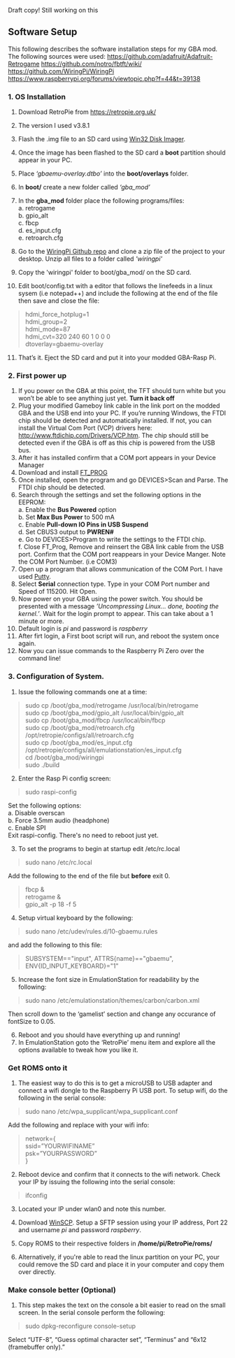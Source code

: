 Draft copy! Still working on this

## Software Setup
This following describes the software installation steps for my GBA mod.
The following sources were used:
https://github.com/adafruit/Adafruit-Retrogame
https://github.com/notro/fbtft/wiki/
https://github.com/WiringPi/WiringPi
https://www.raspberrypi.org/forums/viewtopic.php?f=44&t=39138

### 1. OS Installation
1.	Download RetroPie from https://retropie.org.uk/
2.	The version I used v3.8.1
3.	Flash the .img file to an SD card using [Win32 Disk Imager](https://sourceforge.net/projects/win32diskimager/).
4.	Once the image has been flashed to the SD card a **boot** partition should appear in your PC.
5.	Place *‘gbaemu-overlay.dtbo’* into the **boot/overlays** folder.
6.	In **boot/** create a new folder called *‘gba_mod’*
7.	In the **gba_mod** folder place the following programs/files:  
a.  retrogame  
b.  gpio_alt  
c.  fbcp  
d.  es_input.cfg  
e.  retroarch.cfg  
8. Go to the [WiringPi Github repo](https://github.com/WiringPi/WiringPi) and clone a zip file of the project to your desktop. Unzip all files to a folder called *'wiringpi'*
9. Copy the 'wiringpi' folder to boot/gba_mod/ on the SD card.

10.	Edit boot/config.txt with a editor that follows the linefeeds in a linux sysem (i.e notepad++) and include the following at the end of the file then save and close the file:
> hdmi_force_hotplug=1  
> hdmi_group=2  
> hdmi_mode=87  
> hdmi_cvt=320 240 60 1 0 0 0  
> dtoverlay=gbaemu-overlay

11.	That’s it. Eject the SD card and put it into your modded GBA-Rasp Pi.  

### 2. First power up
1.	If you power on the GBA at this point, the TFT should turn white but you won’t be able to see anything just yet. **Turn it back off**
2.	Plug your modified Gameboy link cable in the link port on the modded GBA and the USB end into your PC. If you’re running Windows, the FTDI chip should be detected and automatically installed. If not, you can install the Virtual Com Port (VCP) drivers here: http://www.ftdichip.com/Drivers/VCP.htm. The chip should still be detected even if the GBA is off as this chip is powered from the USB bus.
3.	After it has installed confirm that a COM port appears in your Device Manager
4.	Download and install [FT_PROG](http://www.ftdichip.com/Support/Utilities.htm#FT_PROG)
5.	Once installed, open the program and go DEVICES>Scan and Parse. The FTDI chip should be detected.
6.	Search through the settings and set the following options in the EEPROM:  
a.	Enable the **Bus Powered** option  
b.	Set **Max Bus Power** to 500 mA  
c.	Enable **Pull-down IO Pins in USB Suspend**  
d.	Set CBUS3 output to **PWREN#**  
e.	Go to DEVICES>Program to write the settings to the FTDI chip.  
f.	Close FT_Prog, Remove and reinsert the GBA link cable from the USB port. Confirm that the COM port reappears in your Device Manger. Note the COM Port Number. (i.e COM3)
7.	Open up a program that allows communication of the COM Port. I have used [Putty](http://www.chiark.greenend.org.uk/~sgtatham/putty/).
8.	Select **Serial** connection type. Type in your COM Port number and Speed of 115200. Hit Open.
9.	Now power on your GBA using the power switch. You should be presented with a message *’Uncompressing Linux… done, booting the kernel.’*. Wait for the login prompt to appear. This can take about a 1 minute or more.
10.	Default login is *pi* and password is *raspberry*
11.	After firt login, a First boot script will run, and reboot the system once again.
12.	Now you can issue commands to the Raspberry Pi Zero over the command line!

### 3. Configuration of System.
1.	Issue the following commands one at a time:
> sudo cp /boot/gba_mod/retrogame /usr/local/bin/retrogame  
> sudo cp /boot/gba_mod/gpio_alt /usr/local/bin/gpio_alt  
> sudo cp /boot/gba_mod/fbcp /usr/local/bin/fbcp  
> sudo cp /boot/gba_mod/retroarch.cfg /opt/retropie/configs/all/retroarch.cfg  
> sudo cp /boot/gba_mod/es_input.cfg /opt/retropie/configs/all/emulationstation/es_input.cfg  
> cd /boot/gba_mod/wiringpi  
> sudo ./build  

2. Enter the Rasp Pi config screen:
>sudo raspi-config

Set the following options:  
a. Disable overscan  
b. Force 3.5mm audio (headphone)  
c. Enable SPI  
Exit raspi-config. There's no need to reboot just yet.

3.	To set the programs to begin at startup edit /etc/rc.local

> sudo nano /etc/rc.local

Add the following to the end of the file but **before** exit 0.
> fbcp &  
> retrogame &  
> gpio_alt -p 18 -f 5

4.	Setup virtual keyboard by the following:

> sudo nano /etc/udev/rules.d/10-gbaemu.rules

and add the following to this file:

> SUBSYSTEM=="input", ATTRS{name}=="gbaemu", ENV{ID_INPUT_KEYBOARD}="1"

5.	Increase the font size in EmulationStation for readability by the following:

> sudo nano /etc/emulationstation/themes/carbon/carbon.xml

Then scroll down to the ‘gamelist’ section and change any occurance of fontSize to 0.05.

6.	Reboot and you should have everything up and running!
7.	In EmulationStation goto the ‘RetroPie’ menu item and explore all the options available to tweak how you like it.

### Get ROMS onto it
1.	The easiest way to do this is to  get a microUSB to USB adapter and connect a wifi dongle to the Raspberry Pi USB port. To setup wifi, do the following in the serial console:

> sudo nano /etc/wpa_supplicant/wpa_supplicant.conf

Add the following and replace with your wifi info:

>network={  
>	ssid=”YOURWIFINAME”  
> 	psk=”YOURPASSWORD”  
>}  

2.	Reboot device and confirm that it connects to the wifi network. Check your IP by issuing the following into the serial console:

> ifconfig

3.	Located your IP under wlan0 and note this number.
4.	Download [WinSCP](https://winscp.net/eng/download.php). Setup a SFTP session using your IP address, Port 22 and username *pi* and password *raspberry*.
5.	Copy ROMS to their respective folders in **/home/pi/RetroPie/roms/**

6. Alternatively, if you're able to read the linux partition on your PC, your could remove the SD card and place it in your computer and copy them over directly.

### Make console better (Optional)
1. This step makes the text on the console a bit easier to read on the small screen. In the serial console perform the following:

> sudo dpkg-reconfigure console-setup

Select “UTF-8”, “Guess optimal character set”, “Terminus” and “6x12 (framebuffer only).”




